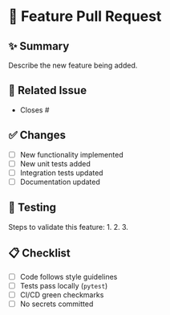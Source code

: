 # 🚀 Feature Pull Request

## ✨ Summary
Describe the new feature being added.

## 🔎 Related Issue
- Closes #

## ✅ Changes
- [ ] New functionality implemented
- [ ] New unit tests added
- [ ] Integration tests updated
- [ ] Documentation updated

## 🧪 Testing
Steps to validate this feature:
1. 
2. 
3. 

## 📋 Checklist
- [ ] Code follows style guidelines
- [ ] Tests pass locally (`pytest`)
- [ ] CI/CD green checkmarks
- [ ] No secrets committed
